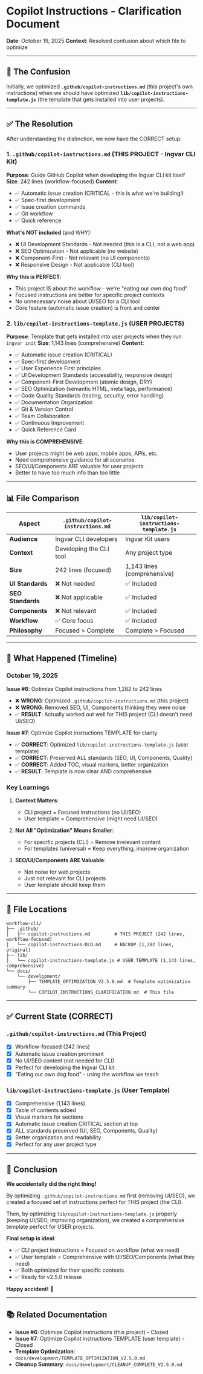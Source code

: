 # Copilot Instructions - Clarification Document

**Date**: October 19, 2025
**Context**: Resolved confusion about which file to optimize

---

## 🎯 The Confusion

Initially, we optimized **`.github/copilot-instructions.md`** (this project's own instructions) when we should have optimized **`lib/copilot-instructions-template.js`** (the template that gets installed into user projects).

---

## ✅ The Resolution

After understanding the distinction, we now have the CORRECT setup:

### 1. `.github/copilot-instructions.md` (THIS PROJECT - Ingvar CLI Kit)

**Purpose**: Guide GitHub Copilot when developing the Ingvar CLI kit itself
**Size**: 242 lines (workflow-focused)
**Content**:

- ✅ Automatic issue creation (CRITICAL - this is what we're building!)
- ✅ Spec-first development
- ✅ Issue creation commands
- ✅ Git workflow
- ✅ Quick reference

**What's NOT included** (and WHY):

- ❌ UI Development Standards - Not needed (this is a CLI, not a web app)
- ❌ SEO Optimization - Not applicable (no website)
- ❌ Component-First - Not relevant (no UI components)
- ❌ Responsive Design - Not applicable (CLI tool)

**Why this is PERFECT**:

- This project IS about the workflow - we're "eating our own dog food"
- Focused instructions are better for specific project contexts
- No unnecessary noise about UI/SEO for a CLI tool
- Core feature (automatic issue creation) is front and center

### 2. `lib/copilot-instructions-template.js` (USER PROJECTS)

**Purpose**: Template that gets installed into user projects when they run `ingvar init`
**Size**: 1,143 lines (comprehensive)
**Content**:

- ✅ Automatic issue creation (CRITICAL)
- ✅ Spec-first development
- ✅ User Experience First principles
- ✅ UI Development Standards (accessibility, responsive design)
- ✅ Component-First Development (atomic design, DRY)
- ✅ SEO Optimization (semantic HTML, meta tags, performance)
- ✅ Code Quality Standards (testing, security, error handling)
- ✅ Documentation Organization
- ✅ Git & Version Control
- ✅ Team Collaboration
- ✅ Continuous Improvement
- ✅ Quick Reference Card

**Why this is COMPREHENSIVE**:

- User projects might be web apps, mobile apps, APIs, etc.
- Need comprehensive guidance for all scenarios
- SEO/UI/Components ARE valuable for user projects
- Better to have too much info than too little

---

## 📊 File Comparison

| Aspect            | `.github/copilot-instructions.md` | `lib/copilot-instructions-template.js` |
| ----------------- | --------------------------------- | -------------------------------------- |
| **Audience**      | Ingvar CLI developers                | Ingvar Kit users                          |
| **Context**       | Developing the CLI tool           | Any project type                       |
| **Size**          | 242 lines (focused)               | 1,143 lines (comprehensive)            |
| **UI Standards**  | ❌ Not needed                     | ✅ Included                            |
| **SEO Standards** | ❌ Not applicable                 | ✅ Included                            |
| **Components**    | ❌ Not relevant                   | ✅ Included                            |
| **Workflow**      | ✅ Core focus                     | ✅ Included                            |
| **Philosophy**    | Focused > Complete                | Complete > Focused                     |

---

## 🔄 What Happened (Timeline)

### October 19, 2025

**Issue #6**: Optimize Copilot instructions from 1,282 to 242 lines

- ❌ **WRONG**: Optimized `.github/copilot-instructions.md` (this project)
- ❌ **WRONG**: Removed SEO, UI, Components thinking they were noise
- ✅ **RESULT**: Actually worked out well for THIS project (CLI doesn't need UI/SEO)

**Issue #7**: Optimize Copilot instructions TEMPLATE for clarity

- ✅ **CORRECT**: Optimized `lib/copilot-instructions-template.js` (user template)
- ✅ **CORRECT**: Preserved ALL standards (SEO, UI, Components, Quality)
- ✅ **CORRECT**: Added TOC, visual markers, better organization
- ✅ **RESULT**: Template is now clear AND comprehensive

### Key Learnings

1. **Context Matters**:

   - CLI project = Focused instructions (no UI/SEO)
   - User template = Comprehensive (might need UI/SEO)

2. **Not All "Optimization" Means Smaller**:

   - For specific projects (CLI) = Remove irrelevant content
   - For templates (universal) = Keep everything, improve organization

3. **SEO/UI/Components ARE Valuable**:
   - Not noise for web projects
   - Just not relevant for CLI projects
   - User template should keep them

---

## 📂 File Locations

```
workflow-cli/
├── .github/
│   ├── copilot-instructions.md         # THIS PROJECT (242 lines, workflow-focused)
│   └── copilot-instructions-OLD.md     # BACKUP (1,282 lines, original)
├── lib/
│   └── copilot-instructions-template.js # USER TEMPLATE (1,143 lines, comprehensive)
└── docs/
    └── development/
        ├── TEMPLATE_OPTIMIZATION_V2.5.0.md  # Template optimization summary
        └── COPILOT_INSTRUCTIONS_CLARIFICATION.md  # This file
```

---

## ✅ Current State (CORRECT)

### `.github/copilot-instructions.md` (This Project)

- [x] Workflow-focused (242 lines)
- [x] Automatic issue creation prominent
- [x] No UI/SEO content (not needed for CLI)
- [x] Perfect for developing the Ingvar CLI kit
- [x] "Eating our own dog food" - using the workflow we teach

### `lib/copilot-instructions-template.js` (User Template)

- [x] Comprehensive (1,143 lines)
- [x] Table of contents added
- [x] Visual markers for sections
- [x] Automatic issue creation CRITICAL section at top
- [x] ALL standards preserved (UI, SEO, Components, Quality)
- [x] Better organization and readability
- [x] Perfect for any user project type

---

## 🎉 Conclusion

**We accidentally did the right thing!**

By optimizing `.github/copilot-instructions.md` first (removing UI/SEO), we created a focused set of instructions perfect for THIS project (the CLI).

Then, by optimizing `lib/copilot-instructions-template.js` properly (keeping UI/SEO, improving organization), we created a comprehensive template perfect for USER projects.

**Final setup is ideal**:

- ✅ CLI project instructions = Focused on workflow (what we need)
- ✅ User template = Comprehensive with UI/SEO/Components (what they need)
- ✅ Both optimized for their specific contexts
- ✅ Ready for v2.5.0 release

**Happy accident!** 🎉

---

## 📚 Related Documentation

- **Issue #6**: Optimize Copilot instructions (this project) - Closed
- **Issue #7**: Optimize Copilot instructions TEMPLATE (user template) - Closed
- **Template Optimization**: `docs/development/TEMPLATE_OPTIMIZATION_V2.5.0.md`
- **Cleanup Summary**: `docs/development/CLEANUP_COMPLETE_V2.5.0.md`
